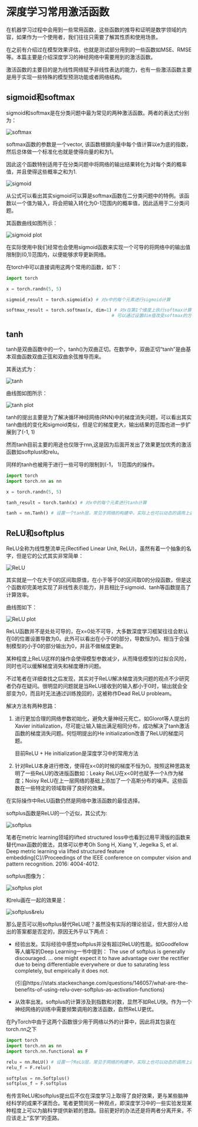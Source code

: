 # 深度学习常用激活函数

在机器学习过程中会用到一些常用函数，这些函数的推导和证明是数学领域的内容，如果作为一个使用者，我们往往只需要了解其性质和使用场景。

在之前有介绍过在模型效果评估，也就是测试部分用到的一些函数如MSE、RMSE等。本篇主要是介绍深度学习的神经网络中需要用到的激活函数。

激活函数的主要目的是为线性网络赋予非线性表达的能力，也有一些激活函数主要是用于实现一些特殊的模型预测功能或者网络结构。

## sigmoid和softmax

sigmoid和softmax是在分类问题中最为常见的两种激活函数。两者的表达式分别为：

![softmax](./images/softmax.png)

softmax函数的参数是一个vector, 该函数根据向量中每个值计算以e为底的指数，然后总体做一个标准化也就是使得向量的和为1。

因此这个函数特别适用于在分类问题中将网络的输出结果转化为对每个类的概率值，并且使得这些概率之和为1.

![sigmoid](./images/sigmoid.png)

从公式可以看出其实sigmoid可以算是softmax函数在二分类问题中的特例。该函数以一个值为输入，将会把输入转化为0-1范围内的概率值，因此适用于二分类问题。

其函数曲线如图所示：

![sigmoid plot](./images/sigmoid_plot.jpg)

在实际使用中我们经常也会使用sigmoid函数来实现一个可导的将网络中的输出值限制到(0,1)范围内，以便能够求导更新网络。

在torch中可以直接调用这两个常用的函数，如下：
```python
import torch

x = torch.randn(5, 5)

sigmoid_result = torch.sigmoid(x) # 对x中的每个元素进行sigmoid计算

softmax_result = torch.softmax(x, dim=1) # 对x在第1个维度上执行softmax计算，即使得每一行值和为1。
                                        # 可以通过设置dim值改变softmax的方向
```

## tanh

tanh是双曲函数中的一个，tanh()为双曲正切。在数学中，双曲正切“tanh”是由基本双曲函数双曲正弦和双曲余弦推导而来。

其表达式为：

![tanh](./images/tanh.png)

曲线图如图所示：

![tanh plot](./images/tanh_plot.png)

tanh的提出主要是为了解决循环神经网络(RNN)中的梯度消失问题，可以看出其实tanh曲线的变化和sigmoid类似，但是它的梯度更大，输出结果的范围也进一步扩展到了(-1, 1)

然而tanh目前主要的用途也仅限于rnn,这是因为后面开发出了效果更加优秀的激活函数如softplust和relu。

同样的tanh也被用于进行一些可导的限制到(-1， 1)范围内的操作。

```python
import torch
import torch.nn as nn

x = torch.randn(5, 5)

tanh_result = torch.tanh(x) # 对x中的每个元素进行tanh计算

tanh = nn.Tanh() # 设置一个tanh层，常见于网络的构建中，实际上也可以动态的调用上述函数来实现，两者基本等价
```

## ReLU和softplus

ReLU全称为线性整流单元(Rectified Linear Unit, ReLU)，虽然有着一个抽象的名字，但是它的公式其实非常简单：

![ReLU](./images/ReLU.png)

其实就是一个在大于0的区间取原值，在小于等于0的区间取0的分段函数，但是这个函数却完美地实现了非线性表示能力，并且相比于sigmoid、tanh等函数提高了计算效率。

曲线图如下：

![ReLU plot](./images/ReLU_plot.png)

ReLU函数并不是处处可导的，在x=0处不可导，大多数深度学习框架往往会默认在0的位置设置导数为0。此外可以看出在小于0的部分，导数恒为0。相当于会强制模型的小于0的部分输出为0，并且不做梯度更新。

某种程度上ReLU这样的操作会使得模型参数减少，从而降低模型的过拟合风险，同时也可以缓解梯度消失和梯度爆炸问题。

不过笔者在详细查找之后发现，其实对于ReLU解决梯度消失问题的观点不少研究者仍存在疑问。很明显的问题就是当ReLU接收到的输入都小于0时，输出就会全部变为0，而且时无法通过训练挽回的，这被称作Dead ReLU probleam。

解决方法有两种思路：

1. 进行更加合理的网络参数初始化，避免大量神经元死亡。如Glorot等人提出的Xavier initialization，尽可能让输入输出满足相同分布，成功解决了tanh激活函数的梯度消失问题。何恺明提出的He initialization改善了ReLU的梯度问题。
    
    目前ReLU + He initialization是深度学习中的常用方法

2. 针对ReLU本身进行修改，使得在x<0的时候的梯度不恒为0。按照这种思路发明了一些ReLU的改进版函数如：Leaky ReLU在x<0时也赋予一个λ作为梯度；Noisy ReLU在上一层网络的基础上添加了一个高斯分布的噪声。这些函数在一些特定的领域取得了良好的效果。

在实际操作中ReLU函数仍然是网络中激活函数的最佳选择。

softplus函数是ReLU的一个近似，其公式为:

![softplus](./images/softplus.png)

笔者在metric learning领域的lifted structured loss中也看到过用平滑版的函数来替代max函数的做法，具体可以参考Oh Song H, Xiang Y, Jegelka S, et al. Deep metric learning via lifted structured feature embedding[C]//Proceedings of the IEEE conference on computer vision and pattern recognition. 2016: 4004-4012.

softplus图像为：

![softplus plot](./images/softplus_plot.png)

和relu画在一起的效果是：

![softplus&relu](./images/softplus&relu.png)

那么是否可以用softplus替代ReLU呢？虽然没有实际的理论验证，但大部分人给出的答案都是否定的，原因无外乎以下两点：

- 经验出发。实际经验中感觉softplus并没有超过ReLU的性能。如Goodfellow等人编写的Deep Learning一书中提到： The use of softplus is generally discouraged. ... one might expect it to have advantage over the rectifier due to being differentiable everywhere or due to saturating less completely, but empirically it does not.

    (引自https://stats.stackexchange.com/questions/146057/what-are-the-benefits-of-using-relu-over-softplus-as-activation-functions)
    
- 从效率出发。softplus的计算涉及到指数和对数，显然不如ReLU快。作为一个神经网络的训练中需要频繁调用的激活函数，自然ReLU更优。

在PyTorch中由于这两个函数很少用于网络以外的计算中，因此将其包装在torch.nn之下
```python
import torch
import torch.nn as nn
import torch.nn.functional as F

relu = nn.ReLU() # 设置一个ReLU层，常见于网络的构建中，实际上也可以动态的调用上述函数来实现，两者基本等价
relu_f = F.relu()

softplus = nn.Softplus()
softplus_f = F.softplus
```

有传言ReLU和softplus提出后不仅在深度学习上取得了良好效果，更与某些脑神经科学的成果不谋而合。笔者更赞同另一种观点，即深度学习中的一些实验发现某种程度上可以为脑科学提供新颖的思路。目前更好的办法还是将两者分离开来，不应该走上“玄学”的歪路。

